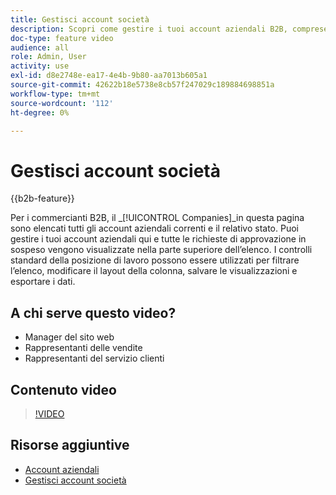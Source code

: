 ```yaml
---
title: Gestisci account società
description: Scopri come gestire i tuoi account aziendali B2B, comprese eventuali richieste di approvazione in sospeso.
doc-type: feature video
audience: all
role: Admin, User
activity: use
exl-id: d8e2748e-ea17-4e4b-9b80-aa7013b605a1
source-git-commit: 42622b18e5738e8cb57f247029c189884698851a
workflow-type: tm+mt
source-wordcount: '112'
ht-degree: 0%

---
```


# Gestisci account società

{{b2b-feature}}

Per i commercianti B2B, il _[!UICONTROL Companies]_in questa pagina sono elencati tutti gli account aziendali correnti e il relativo stato. Puoi gestire i tuoi account aziendali qui e tutte le richieste di approvazione in sospeso vengono visualizzate nella parte superiore dell’elenco. I controlli standard della posizione di lavoro possono essere utilizzati per filtrare l’elenco, modificare il layout della colonna, salvare le visualizzazioni e esportare i dati.

## A chi serve questo video?

- Manager del sito web
- Rappresentanti delle vendite
- Rappresentanti del servizio clienti

## Contenuto video

>[!VIDEO](https://video.tv.adobe.com/v/344447?quality=12&learn=on)

## Risorse aggiuntive

- [Account aziendali](https://experienceleague.adobe.com/docs/commerce-admin/b2b/companies/account-companies.html)
- [Gestisci account società](https://experienceleague.adobe.com/docs/commerce-admin/b2b/companies/account-company-manage.html)
